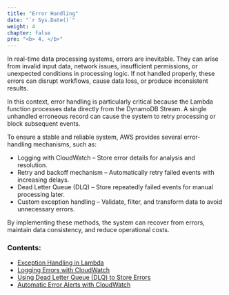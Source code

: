 ```yaml
---
title: "Error Handling"
date: "`r Sys.Date()`"
weight: 4
chapter: false
pre: "<b> 4. </b>"
---
```


In real-time data processing systems, errors are inevitable. They can arise from invalid input data, network issues, insufficient permissions, or unexpected conditions in processing logic. If not handled properly, these errors can disrupt workflows, cause data loss, or produce inconsistent results.

In this context, error handling is particularly critical because the Lambda function processes data directly from the DynamoDB Stream. A single unhandled erroneous record can cause the system to retry processing or block subsequent events.

To ensure a stable and reliable system, AWS provides several error-handling mechanisms, such as:

+ Logging with CloudWatch – Store error details for analysis and resolution.
+ Retry and backoff mechanism – Automatically retry failed events with increasing delays.
+ Dead Letter Queue (DLQ) – Store repeatedly failed events for manual processing later.
+ Custom exception handling – Validate, filter, and transform data to avoid unnecessary errors.

By implementing these methods, the system can recover from errors, maintain data consistency, and reduce operational costs.

### Contents:

- [Exception Handling in Lambda](4.1-exception-handling-in-lambda/)
- [Logging Errors with CloudWatch](4.2-log-errors-with-cloudwatch/)
- [Using Dead Letter Queue (DLQ) to Store Errors](4.3-dead-letter-queue/)
- [Automatic Error Alerts with CloudWatch](4.4-error-using-cloudwatch-alarm/)
